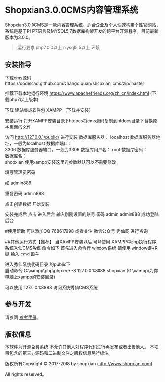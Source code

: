 Shopxian3.0.0CMS内容管理系统
===============

Shopxian3.0.0CMS是一款内容管理系统，适合企业及个人快速构建个性官网站，系统是基于PHP7语言及MYSQL5.7数据库构架开发的跨平台开源程序。目前最新版本为3.0.0。


> 运行要求 php7.0.0以上 mysql5.5以上 环境

## 安装指导
下载cms源码 https://codeload.github.com/zhangqiquan/shopxian_cms/zip/master

推荐下载本地运行环境 https://www.apachefriends.org/zh_cn/index.html (下载php7以上版本)

下载 建站集成软件包 XAMPP （下载并安装）

安装运行 打开XAMPP安装目录下htdocs将cms源码复制到htdocs目录下替换原本里面的文件

访问 http://127.0.0.1/public/    进行安装
数据库服务器：	
localhost
数据库服务器地址，一般为localhost
数据库端口：	
3306
数据库服务器端口，一般为3306
数据库用户名：	
root
数据库密码：	
数据库名：	
shopxian
使用xampp安装这里的参数默认可以不需要修改

填写管理员密码 

如 admin888

重复密码  admin888

点击创建数据 开始安装

安装完成后  点击 进入后台 输入刚刚设置的账号 密码  admin  admin888 成功登陆后台

#使用帮助 可以添加QQ 768617998 或者关注 微信公众号 秀仙网  进行咨询

##其他运行方式【推荐】
当XAMPP安装以后 可以使用 XAMPP中php执行程序系统秀仙CMS系统 命令如下 
首先进入命令行 window系统 请使用 window键+R键 输入 cmd 回车

进入秀仙系统代码目录 的public下  
启动命令 G:\xampp\php\php.exe -S 127.0.0.1:8888 shopxian 
(G:\xampp\为你电脑上xampp的安装目录)

可以使用 127.0.0.1:8888 访问系统秀仙CMS系统

## 参与开发
请参阅 [参考手册](http://help.shopxian.com)。

## 版权信息
本软件为开源免费系统  不允许其他人对程序代码进行再发布或者出售他人。
本项目包含的第三方源码和二进制文件之版权信息另行标注。

版权所有Copyright © 2017-2018 by shopxian (http://www.shopxian.com)

All rights reserved。

